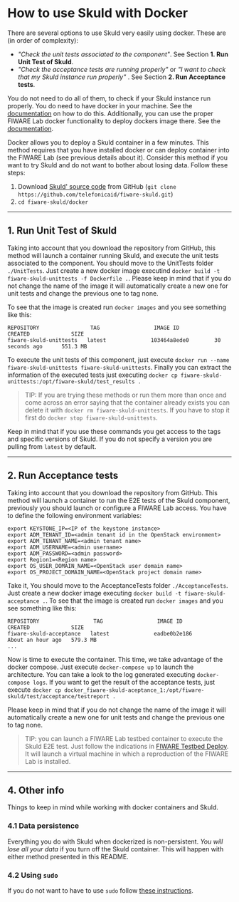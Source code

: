 # How to use Skuld with Docker

There are several options to use Skuld very easily using docker. These are (in order of complexity):

- _"Check the unit tests associated to the component"_. See Section **1. Run Unit Test of Skuld**.
- _"Check the acceptance tests are running properly"_ or _"I want to check that my Skuld instance run properly"_ . See Section **2. Run Acceptance tests**.

You do not need to do all of them, to check if your Skuld instance run properly. You do need to have docker in your machine. See the [documentation](https://docs.docker.com/installation/) on how to do this. Additionally, you can use the proper FIWARE Lab docker functionality to deploy dockers image there. See the [documentation](https://docs.docker.com/installation/).

Docker allows you to deploy a Skuld container in a few minutes. This method requires that you have installed docker or can deploy container into the FIWARE Lab (see previous details about it). Consider this method if you want to try Skuld and do not want to bother about losing data. Follow these steps:

1. Download [Skuld' source code](https://github.com/telefonicaid/fiware-skuld) from GitHub (`git clone https://github.com/telefonicaid/fiware-skuld.git`)
2. `cd fiware-skuld/docker`

----
## 1. Run Unit Test of Skuld

Taking into account that you download the repository from GitHub, this method will launch a container running Skuld, and execute the unit tests associated to the component. You should move to the UnitTests folder `./UnitTests`. Just create a new docker image executind `docker build -t fiware-skuld-unittests -f Dockerfile .`. Please keep in mind that if you do not change the name of the image it will automatically create a new one for unit tests and change the previous one to tag none.

To see that the image is created run `docker images` and you see something like this:

    REPOSITORY                TAG                 IMAGE ID            CREATED             SIZE
    fiware-skuld-unittests   latest              103464a8ede0        30 seconds ago      551.3 MB

To execute the unit tests of this component, just execute `docker run --name fiware-skuld-unittests fiware-skuld-unittests`. Finally you can extract the information of the executed tests just executing `docker cp fiware-skuld-unittests:/opt/fiware-skuld/test_results .`


> TIP: If you are trying these methods or run them more than once and come across an error saying that the container already exists you can delete it with `docker rm fiware-skuld-unittests`. If you have to stop it first do `docker stop fiware-skuld-unittests`.

Keep in mind that if you use these commands you get access to the tags and specific versions of Skuld. If you do not specify a version you are pulling from `latest` by default.

----
## 2. Run Acceptance tests

Taking into account that you download the repository from GitHub. This method will launch a container to run the E2E tests of the Skuld component, previously you should launch or configure a FIWARE Lab access. You have to define the following environment variables:

    export KEYSTONE_IP=<IP of the keystone instance>
    export ADM_TENANT_ID=<admin tenant id in the OpenStack environment>
    export ADM_TENANT_NAME=<admin tenant name>
    export ADM_USERNAME=<admin username>
    export ADM_PASSWORD=<admin password>
    export Region1=<Region name>
    export OS_USER_DOMAIN_NAME=<OpenStack user domain name>
    export OS_PROJECT_DOMAIN_NAME=<OpenStack project domain name>	

Take it, You should move to the AcceptanceTests folder `./AcceptanceTests`. Just create a new docker image executing `docker build -t fiware-skuld-acceptance .`. To see that the image is created run `docker images` and you see something like this:

    REPOSITORY                 TAG                 IMAGE ID            CREATED             SIZE
    fiware-skuld-acceptance   latest              eadbe0b2e186        About an hour ago   579.3 MB
    ...

Now is time to execute the container. This time, we take advantage of the docker compose. Just execute `docker-compose up` to launch the architecture. You can take a look to the log generated executing `docker-compose logs`. If you want to get the result of the acceptance tests, just execute `docker cp docker_fiware-skuld-aceptance_1:/opt/fiware-skuld/test/acceptance/testreport .`

Please keep in mind that if you do not change the name of the image it will automatically create a new one for unit tests and change the previous one to tag none.

> TIP: you can launch a FIWARE Lab testbed container to execute the Skuld E2E test. Just follow the indications in [FIWARE Testbed Deploy](https://hub.docker.com/r/fiware/testbed-deploy/). It will launch a virtual machine in which a reproduction of the FIWARE Lab is installed.

----
## 4. Other info

Things to keep in mind while working with docker containers and Skuld.

### 4.1 Data persistence
Everything you do with Skuld when dockerized is non-persistent. *You will lose all your data* if you turn off the Skuld container. This will happen with either method presented in this README.

### 4.2 Using `sudo`

If you do not want to have to use `sudo` follow [these instructions](http://askubuntu.com/questions/477551/how-can-i-use-docker-without-sudo).
   
